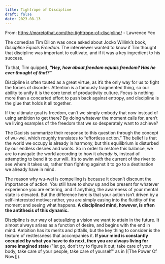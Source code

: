 ```yaml
---
title: Tightrope of Discipline
draft: false
date: 2023-08-13
---
```


From: https://moretothat.com/the-tightrope-of-discipline/ - Lawrence Yeo

The comedian Tim Dillon was once asked about Jocko Willink’s book, _Discipline Equals Freedom_. The interviewer wanted to know if Tim thought that discipline was important to cultivate, and if it was a key ingredient to his success.

To that, Tim quipped, **“_Hey, how about freedom equals freedom? Has he ever thought of that?_”**

Discipline is often touted as a great virtue, as it’s the only way for us to fight the forces of disorder. Attention is a famously fragmented thing, so our ability to unify it is the core tenet of productivity culture. Focus is nothing more than a concerted effort to push back against entropy, and discipline is the glue that holds it all together.

If the ultimate goal is freedom, can’t we simply embody that now instead of using ambition to get there? By doing whatever the moment calls for, aren’t we living examples of the freedom that we so desperately want to achieve?

The Daoists summarize their response to this question through the concept of wu-wei, which roughly translates to “effortless action.” The belief is that the world we occupy is already in harmony, but this equilibrium is disturbed by our endless desires and wants. So in order to restore this balance, we are to navigate the world according to how it _already is_, instead of attempting to bend it to our will. It’s to swim _with_ the current of the river to see where it takes us, rather than fighting against it to go to a destination we already have in mind.

The reason why wu-wei is compelling is because it doesn’t discount the importance of action. You still have to show up and be present for whatever experience you are entering, and if anything, the awareness of your mental state is elevated. But the difference here is that your action isn’t driven by a self-interested motive; rather, you are simply easing into the fluidity of the moment and seeing what happens.
**A disciplined mind, however, is often the antithesis of this dynamic.**

Discipline is our way of actualizing a vision we want to attain in the future. It almost always arises as a function of desire, and begins with the end in mind. Ambition has its merits and pitfalls, but the key thing to consider is the texture of restlessness that accompanies it. **If your mind is constantly occupied by what you have to do next, then you are always living for some imagined state** ("let go, don't try to figure it out; take care of your body, take care of your people, take care of yourself" as in [[The Power Of Now]]).